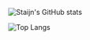 ![Staijn's GitHub stats](https://github-readme-stats.vercel.app/api?username=Staijn1&show_icons=true&theme=radical)  

![Top Langs](https://github-readme-stats.vercel.app/api/top-langs/?username=Staijn1&langs_count=10&theme=radical)
